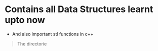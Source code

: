 # Contains all Data Structures learnt upto now

* And also important stl functions in c++

>The directorie